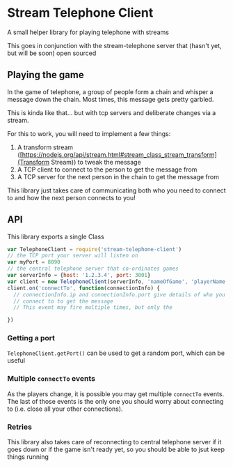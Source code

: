 # Stream Telephone Client
A small helper library for playing telephone with streams

This goes in conjunction with the stream-telephone server that (hasn't yet, but will be soon) open sourced

## Playing the game
In the game of telephone, a group of people form a chain and whisper a message down the chain. Most times, this message gets pretty garbled.

This is kinda like that... but with tcp servers and deliberate changes via a stream.

For this to work, you will need to implement a few things:

1. A transform stream ([https://nodejs.org/api/stream.html#stream_class_stream_transform](Transform Stream)) to tweak the message
2. A TCP client to connect to the person to get the message from
3. A TCP server for the next person in the chain to get the message from

This library just takes care of communicating both who you need to connect to and how the next person connects to you!

## API

This library exports a single Class
```JavaScript
var TelephoneClient = require('stream-telephone-client')
// the TCP port your server will listen on
var myPort = 8090
// the central telephone server that co-ordinates games
var serverInfo = {host: '1.2.3.4', port: 3001}
var client = new TelephoneClient(serverInfo, 'nameOfGame', 'playerName', myPort)
client.on('connectTo', function(connectionInfo) {
  // connectionInfo.ip and connectionInfo.port give details of who you need to
  // connect to to get the message
  // This event may fire multiple times, but only the

})
```

### Getting a port

`TelephoneClient.getPort()` can be used to get a random port, which can be useful

### Multiple `connectTo` events
As the players change, it is possible you may get multiple `connectTo` events. The last of those events is the only one you should worry about connecting to (i.e. close all your other connections).

### Retries
This library also takes care of reconnecting to central telephone server if it goes down or if the game isn't ready yet, so you should be able to jsut keep things running
